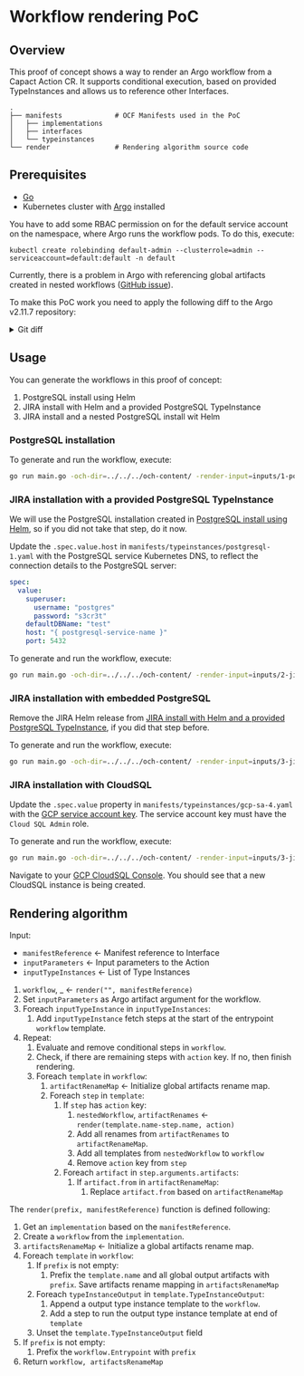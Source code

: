 # Workflow rendering PoC

## Overview

This proof of concept shows a way to render an Argo workflow from a Capact Action CR. It supports conditional execution, based on provided TypeInstances and allows us to reference other Interfaces.

```
.
├── manifests             # OCF Manifests used in the PoC
│   ├── implementations
│   ├── interfaces
│   └── typeinstances
└── render                # Rendering algorithm source code
```

## Prerequisites

- [Go](https://golang.org)
- Kubernetes cluster with [Argo](https://argoproj.github.io/) installed

You have to add some RBAC permission on for the default service account on the namespace, where Argo runs the workflow pods. To do this, execute:
```
kubectl create rolebinding default-admin --clusterrole=admin --serviceaccount=default:default -n default
```

Currently, there is a problem in Argo with referencing global artifacts created in nested workflows ([GitHub issue](https://github.com/argoproj/argo-workflows/issues/4772)).

To make this PoC work you need to apply the following diff to the Argo v2.11.7 repository:

<details><summary>Git diff</summary>

```
diff --git a/workflow/controller/operator.go b/workflow/controller/operator.go
index 583d6fd7..0ea36620 100644
--- a/workflow/controller/operator.go
+++ b/workflow/controller/operator.go
@@ -47,7 +47,6 @@ import (
 	argosync "github.com/argoproj/argo/workflow/sync"
 	"github.com/argoproj/argo/workflow/templateresolution"
 	wfutil "github.com/argoproj/argo/workflow/util"
-	"github.com/argoproj/argo/workflow/validate"
 )

 // wfOperationCtx is the context for evaluation and operation of a single workflow
@@ -213,24 +212,24 @@ func (woc *wfOperationCtx) operate() {
 			return
 		}
 		woc.eventRecorder.Event(woc.wf, apiv1.EventTypeNormal, "WorkflowRunning", "Workflow Running")
-		validateOpts := validate.ValidateOpts{ContainerRuntimeExecutor: woc.controller.GetContainerRuntimeExecutor()}
-		wftmplGetter := templateresolution.WrapWorkflowTemplateInterface(woc.controller.wfclientset.ArgoprojV1alpha1().WorkflowTemplates(woc.wf.Namespace))
-		cwftmplGetter := templateresolution.WrapClusterWorkflowTemplateInterface(woc.controller.wfclientset.ArgoprojV1alpha1().ClusterWorkflowTemplates())
+		//validateOpts := validate.ValidateOpts{ContainerRuntimeExecutor: woc.controller.GetContainerRuntimeExecutor()}
+		//wftmplGetter := templateresolution.WrapWorkflowTemplateInterface(woc.controller.wfclientset.ArgoprojV1alpha1().WorkflowTemplates(woc.wf.Namespace))
+		//cwftmplGetter := templateresolution.WrapClusterWorkflowTemplateInterface(woc.controller.wfclientset.ArgoprojV1alpha1().ClusterWorkflowTemplates())

 		// Validate the execution wfSpec
-		wfConditions, err := validate.ValidateWorkflow(wftmplGetter, cwftmplGetter, woc.wf, validateOpts)
-
-		if err != nil {
-			msg := fmt.Sprintf("invalid spec: %s", err.Error())
-			woc.markWorkflowFailed(msg)
-			woc.eventRecorder.Event(woc.wf, apiv1.EventTypeWarning, "WorkflowFailed", msg)
-			return
-		}
-		// If we received conditions during validation (such as SpecWarnings), add them to the Workflow object
-		if len(*wfConditions) > 0 {
-			woc.wf.Status.Conditions.JoinConditions(wfConditions)
-			woc.updated = true
-		}
+		//wfConditions, err := validate.ValidateWorkflow(wftmplGetter, cwftmplGetter, woc.wf, validateOpts)
+
+		//if err != nil {
+		//	msg := fmt.Sprintf("invalid spec: %s", err.Error())
+		//	woc.markWorkflowFailed(msg)
+		//	woc.eventRecorder.Event(woc.wf, apiv1.EventTypeWarning, "WorkflowFailed", msg)
+		//	return
+		//}
+		//// If we received conditions during validation (such as SpecWarnings), add them to the Workflow object
+		//if len(*wfConditions) > 0 {
+		//	woc.wf.Status.Conditions.JoinConditions(wfConditions)
+		//	woc.updated = true
+		//}

 		woc.workflowDeadline = woc.getWorkflowDeadline()
```

</details>

## Usage

You can generate the workflows in this proof of concept:
1. PostgreSQL install using Helm
2. JIRA install with Helm and a provided PostgreSQL TypeInstance
3. JIRA install and a nested PostgreSQL install wit Helm

### PostgreSQL installation

To generate and run the workflow, execute:
```bash
go run main.go -och-dir=../../../och-content/ -render-input=inputs/1-postgres.yml | kubectl apply -n default -f -
```

### JIRA installation with a provided PostgreSQL TypeInstance

We will use the PostgreSQL installation created in [PostgreSQL install using Helm](#postgresql-installation), so if you did not take that step, do it now.

Update the `.spec.value.host` in `manifests/typeinstances/postgresql-1.yaml` with the PostgreSQL service Kubernetes DNS, to reflect the connection details to the PostgreSQL server:
```yaml
spec:
  value:
    superuser:
      username: "postgres"
      password: "s3cr3t"
    defaultDBName: "test"
    host: "{ postgresql-service-name }"
    port: 5432
```

To generate and run the workflow, execute:
```bash
go run main.go -och-dir=../../../och-content/ -render-input=inputs/2-jira.yml | kubectl apply -n default -f -
```

### JIRA installation with embedded PostgreSQL

Remove the JIRA Helm release from [JIRA install with Helm and a provided PostgreSQL TypeInstance](#jira-installation-with-a-provided-postgresql-typeinstance), if you did that step before.

To generate and run the workflow, execute:
```bash
go run main.go -och-dir=../../../och-content/ -render-input=inputs/3-jira-with-postgres.yml | kubectl apply -n default -f -
```

### JIRA installation with CloudSQL

Update the `.spec.value` property in `manifests/typeinstances/gcp-sa-4.yaml` with the [GCP service account key](https://cloud.google.com/iam/docs/creating-managing-service-account-keys). The service account key must have the `Cloud SQL Admin` role.

To generate and run the workflow, execute:
```bash
go run main.go -och-dir=../../../och-content/ -render-input=inputs/3-jira-with-cloudsql.yml | kubectl apply -n default -f -
```

Navigate to your [GCP CloudSQL Console](https://console.cloud.google.com/sql/instances). You should see that a new CloudSQL instance is being created.
 
## Rendering algorithm

Input:
- `manifestReference` <- Manifest reference to Interface
- `inputParameters` <- Input parameters to the Action
- `inputTypeInstances` <- List of Type Instances

1. `workflow`, _ <- `render("", manifestReference)`
2. Set `inputParameters` as Argo artifact argument for the workflow.
3. Foreach `inputTypeInstance` in `inputTypeInstances`:
   1. Add `inputTypeInstance` fetch steps at the start of the entrypoint `workflow` template.
4. Repeat:
   1. Evaluate and remove conditional steps in `workflow`.
   2. Check, if there are remaining steps with `action` key. If no, then finish rendering.
   3. Foreach `template` in `workflow`:
      1. `artifactRenameMap` <- Initialize global artifacts rename map.
      2. Foreach `step` in `template`:
         1. If `step` has `action` key:
            1. `nestedWorkflow`, `artifactRenames` <- `render(template.name-step.name, action)`
            2. Add all renames from `artifactRenames` to `artifactRenameMap`.
            3. Add all templates from `nestedWorkflow` to `workflow`
            4. Remove `action` key from `step`
         2. Foreach `artifact` in `step.arguments.artifacts`:
            1. If `artifact.from` in `artifactRenameMap`:
               1. Replace `artifact.from` based on `artifactRenameMap`


The `render(prefix, manifestReference)` function is defined following:

1. Get an `implementation` based on the `manifestReference`.
2. Create a `workflow` from the `implementation`.
3. `artifactsRenameMap` <- Initialize a global artifacts rename map.
4. Foreach `template` in `workflow`:
   1. If `prefix` is not empty:
      1. Prefix the `template.name` and all global output artifacts with `prefix`. Save artifacts rename mapping in `artifactsRenameMap`
   2. Foreach `typeInstanceOutput` in `template.TypeInstanceOutput`:
      1. Append a output type instance template to the `workflow`.
      2. Add a step to run the output type instance template at end of `template`
   3. Unset the `template.TypeInstanceOutput` field
5. If `prefix` is not empty:
   1. Prefix the `workflow.Entrypoint` with `prefix`
6. Return `workflow, artifactsRenameMap`
